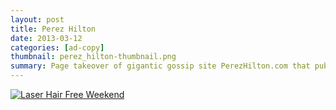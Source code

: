 ```yaml
---
layout: post
title: Perez Hilton
date: 2013-03-12
categories: [ad-copy]
thumbnail: perez_hilton-thumbnail.png
summary: Page takeover of gigantic gossip site PerezHilton.com that publicized TeamBuy.ca's national laser hair removal weekend.  
---
```


<a class="zoom" href="{{ site.url }}/images/laser hair free weekend.png">
  <img alt="Laser Hair Free Weekend" src="{{ site.url }}/images/laser hair free weekend.png"/>
</a>


